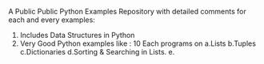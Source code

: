 A Public Public Python Examples Repository with detailed comments for each and every examples:

1. Includes Data Structures in Python
2. Very Good Python examples like : 10 Each programs on 
a.Lists
b.Tuples
c.Dictionaries
d.Sorting & Searching in Lists.
e.
